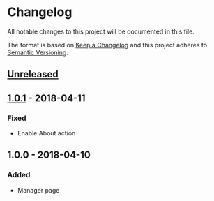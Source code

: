 # Changelog
All notable changes to this project will be documented in this file.

The format is based on [Keep a Changelog](http://keepachangelog.com/en/1.0.0/)
and this project adheres to [Semantic Versioning](http://semver.org/spec/v2.0.0.html).

## [Unreleased](https://github.com/chunkhang/tabo/compare/v1.0.1...HEAD)

## [1.0.1] - 2018-04-11
### Fixed
- Enable About action

## 1.0.0 - 2018-04-10
### Added
- Manager page

[1.0.1]: https://github.com/chunkhang/tabo/compare/v1.0.0...v1.0.1
